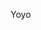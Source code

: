 Yoyo
<!---
SorcerousOrigins/SorcerousOrigins is a ✨ special ✨ repository because its `README.md` (this file) appears on your GitHub profile.
You can click the Preview link to take a look at your changes.
--->

